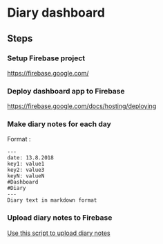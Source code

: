 # Diary dashboard

## Steps
### Setup Firebase project
https://firebase.google.com/
### Deploy dashboard app to Firebase
https://firebase.google.com/docs/hosting/deploying
### Make diary notes for each day
Format :
```
---
date: 13.8.2018
key1: value1
key2: value3
keyN: valueN
#Dashboard
#Diary
---
Diary text in markdown format
```
### Upload diary notes to Firebase 
[Use this script to upload diary notes](scripts/upload_diary.py)